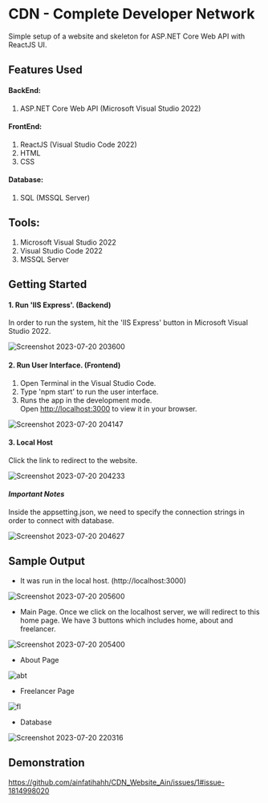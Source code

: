 # CDN - Complete Developer Network

Simple setup of a website and skeleton for ASP.NET Core Web API with ReactJS UI.

## Features Used

#### BackEnd:
1. ASP.NET Core Web API (Microsoft Visual Studio 2022)
   
#### FrontEnd:
1. ReactJS (Visual Studio Code 2022)
2. HTML
3. CSS

#### Database:
1. SQL (MSSQL Server)
   
## Tools:
1. Microsoft Visual Studio 2022
2. Visual Studio Code 2022
3. MSSQL Server

## Getting Started

#### 1. Run 'IIS Express'. (Backend)
In order to run the system, hit the 'IIS Express' button in Microsoft Visual Studio 2022.

![Screenshot 2023-07-20 203600](https://github.com/ainfatihahh/CDN_Website_Ain/assets/121369021/f4a093d7-c466-48d8-be26-5d19a7e298dd)

#### 2. Run User Interface. (Frontend)
1. Open Terminal in the Visual Studio Code.
2. Type 'npm start' to run the user interface.
3. Runs the app in the development mode.\
Open [http://localhost:3000](http://localhost:3000) to view it in your browser.

![Screenshot 2023-07-20 204147](https://github.com/ainfatihahh/CDN_Website_Ain/assets/121369021/6129eb9e-e7d0-4bd3-baac-7eda7989625b)


#### 3. Local Host 
Click the link to redirect to the website.

![Screenshot 2023-07-20 204233](https://github.com/ainfatihahh/CDN_Website_Ain/assets/121369021/b6129418-0ee3-471a-81df-33afd5efd489)

#### *Important Notes*
Inside the appsetting.json, we need to specify the connection strings in order to connect with database.

![Screenshot 2023-07-20 204627](https://github.com/ainfatihahh/CDN_Website_Ain/assets/121369021/6711741a-ef27-4e06-b727-a4a5c6747dfe)

   
## Sample Output
- It was run in the local host. (http://localhost:3000)

![Screenshot 2023-07-20 205600](https://github.com/ainfatihahh/CDN_Website_Ain/assets/121369021/6ce00eb1-aa4d-413a-be30-35f615eadd7b)


- Main Page.
Once we click on the localhost server, we will redirect to this home page. We have 3 buttons which includes home, about and freelancer.

![Screenshot 2023-07-20 205400](https://github.com/ainfatihahh/CDN_Website_Ain/assets/121369021/f8818a6b-24f2-4c97-b120-5706be48d1b1)


- About Page

![abt](https://github.com/ainfatihahh/CDN_Website_Ain/assets/121369021/8e847cad-f431-4f39-883d-437064f94eb2)


- Freelancer Page
  
![fl](https://github.com/ainfatihahh/CDN_Website_Ain/assets/121369021/76afbb88-a71a-48f7-b1de-66b445a76d13)

  
- Database

![Screenshot 2023-07-20 220316](https://github.com/ainfatihahh/CDN_Website_Ain/assets/121369021/244deca5-cd32-499c-81c9-c47785fbdd48)


## Demonstration

https://github.com/ainfatihahh/CDN_Website_Ain/issues/1#issue-1814998020
